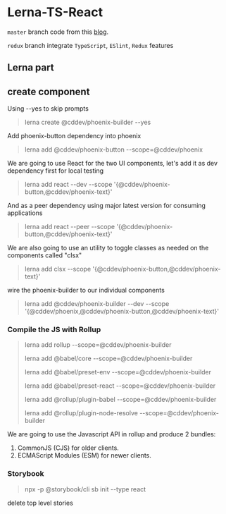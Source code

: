 # Lerna-TS-React

`master` branch code from this [blog](https://dev.to/davixyz/writing-your-first-react-ui-library-part-1-lerna-17kc).

`redux` branch integrate `TypeScript`, `ESlint`, `Redux` features

## Lerna part

## create component

Using --yes to skip prompts

> lerna create @cddev/phoenix-builder --yes
>

Add phoenix-button dependency into phoenix

> lerna add @cddev/phoenix-button --scope=@cddev/phoenix
>

We are going to use React for the two UI components, let's add it as dev dependency first for local testing

>lerna add react --dev --scope '{@cddev/phoenix-button,@cddev/phoenix-text}'
>

And as a peer dependency using major latest version for consuming applications

> lerna add react --peer --scope '{@cddev/phoenix-button,@cddev/phoenix-text}'
>

We are also going to use an utility to toggle classes as needed on the components called "clsx"

> lerna add clsx --scope '{@cddev/phoenix-button,@cddev/phoenix-text}'
>

wire the phoenix-builder to our individual components
> lerna add @cddev/phoenix-builder --dev --scope '{@cddev/phoenix,@cddev/phoenix-button,@cddev/phoenix-text}'
>

### Compile the JS with Rollup

> lerna add rollup --scope=@cddev/phoenix-builder
>
> lerna add @babel/core --scope=@cddev/phoenix-builder
>
> lerna add @babel/preset-env --scope=@cddev/phoenix-builder
>
> lerna add @babel/preset-react --scope=@cddev/phoenix-builder
>
> lerna add @rollup/plugin-babel --scope=@cddev/phoenix-builder
>
> lerna add @rollup/plugin-node-resolve --scope=@cddev/phoenix-builder

We are going to use the Javascript API in rollup and produce 2 bundles:

1. CommonJS (CJS) for older clients.
2. ECMAScript Modules (ESM) for newer clients.

### Storybook

> npx -p @storybook/cli sb init --type react
>

delete top level stories
